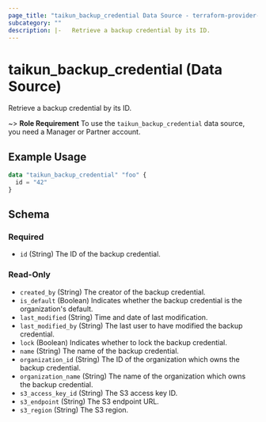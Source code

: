 ```yaml
---
page_title: "taikun_backup_credential Data Source - terraform-provider-taikun"
subcategory: ""
description: |-   Retrieve a backup credential by its ID.
---
```


# taikun_backup_credential (Data Source)

Retrieve a backup credential by its ID.

~> **Role Requirement** To use the `taikun_backup_credential` data source, you need a Manager or Partner account.

## Example Usage

```terraform
data "taikun_backup_credential" "foo" {
  id = "42"
}
```

<!-- schema generated by tfplugindocs -->
## Schema

### Required

- `id` (String) The ID of the backup credential.

### Read-Only

- `created_by` (String) The creator of the backup credential.
- `is_default` (Boolean) Indicates whether the backup credential is the organization's default.
- `last_modified` (String) Time and date of last modification.
- `last_modified_by` (String) The last user to have modified the backup credential.
- `lock` (Boolean) Indicates whether to lock the backup credential.
- `name` (String) The name of the backup credential.
- `organization_id` (String) The ID of the organization which owns the backup credential.
- `organization_name` (String) The name of the organization which owns the backup credential.
- `s3_access_key_id` (String) The S3 access key ID.
- `s3_endpoint` (String) The S3 endpoint URL.
- `s3_region` (String) The S3 region.



